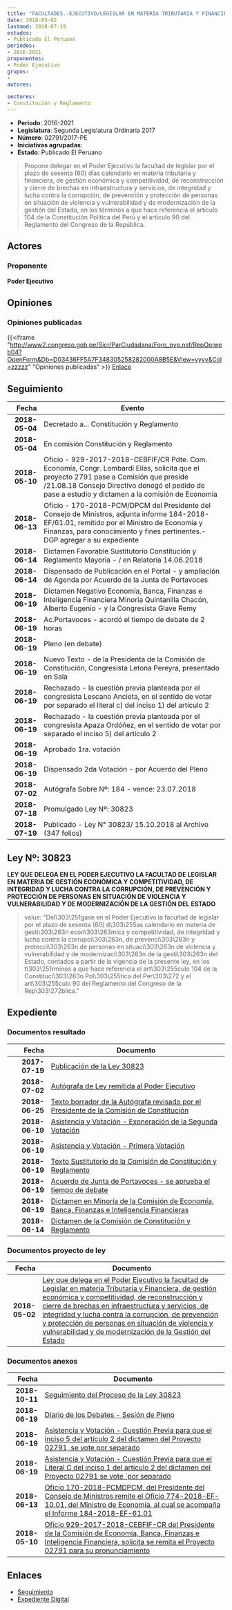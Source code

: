 ```yaml
---
title: "FACULTADES.-EJECUTIVO/LEGISLAR EN MATERIA TRIBUTARIA Y FINANCIERA, DE GESTIÓN ECONÓMICA Y COMPETITIVIDAD, DE RECONSTRUCCIÓN Y CIERRE DE BRECHAS EN INFRAESTRUCTURA Y SERVICIOS, DE INTEGRIDAD Y LUCHA CONTRA LA CORRUPCIÓN, DE PREVENCIÓN Y PROTECCIÓN DE PERSONAS EN SITUACIÓN DE VIOLENCIA Y VULNERABILIDAD Y DE MODERNIZACIÓN DE LA GESTIÓN DEL ESTADO"
date: 2018-05-02
lastmod: 2018-07-19
estados:
- Publicado El Peruano
periodos:
- 2016-2021
proponentes:
- Poder Ejecutivo
grupos:
- 
autores:

sectores:
- Constitución y Reglamento
---
```

- **Periodo**: 2016-2021
- **Legislatura**: Segunda Legislatura Ordinaria 2017
- **Número**: 02791/2017-PE
- **Iniciativas agrupadas**: 
- **Estado**: Publicado El Peruano

> Propone delegar en el Poder Ejecutivo la facultad de legislar por el plazo de sesenta (60) días calendario en materia tributaria y financiera, de gestión económica y competitividad, de reconstrucción y cierre de brechas en infraestructura y servicios, de integridad y lucha contra la corrupción, de prevención y protección de personas en situación de violencia y vulnerabilidad y de modernización de la gestión del Estado, en los términos a que hace referencia el artículo 104 de la Constitución Política del Perú y el artículo 90 del Reglamento del Congreso de la República.


## Actores

### Proponente

**Poder Ejecutivo**

## Opiniones

### Opiniones publicadas

{{<iframe "http://www2.congreso.gob.pe/Sicr/ParCiudadana/Foro_pvp.nsf/RepOpiweb04?OpenForm&Db=D03436FF5A7F348305258282000A8B5E&View=yyyy&Col=zzzzz" "Opiniones publicadas" >}}
[Enlace](http://www2.congreso.gob.pe/Sicr/ParCiudadana/Foro_pvp.nsf/RepOpiweb04?OpenForm&Db=D03436FF5A7F348305258282000A8B5E&View=yyyy&Col=zzzzz)


## Seguimiento

| Fecha | Evento |
|------:|--------|
| **2018-05-04** | Decretado a... Constitución y Reglamento |
| **2018-05-04** | En comisión Constitución y Reglamento |
| **2018-05-10** | Oficio - 929-2017-2018-CEBFIF/CR Pdte. Com. Economía, Congr. Lombardi Elías, solicita que el proyecto 2791 pase a Comisión que preside /21.08.18 Consejo Directivo denegó el pedido de pase a estudio y dictamen a la comisión de Economía |
| **2018-06-13** | Oficio - 170-2018-PCM/DPCM del Presidente del Consejo de Ministros, adjunta informe 184-2018-EF/61.01, remitido por el Ministro de Economía y Finanzas, para conocimiento y fines pertinentes.- DGP agregar a su expediente |
| **2018-06-14** | Dictamen Favorable Sustitutorio Constitución y Reglamento Mayoria - / en Relatoría 14.06.2018 |
| **2018-06-14** | Dispensado de Publicación en el Portal - y ampliación de Agenda por Acuerdo de la Junta de Portavoces |
| **2018-06-19** | Dictamen Negativo Economía, Banca, Finanzas e Inteligencia Financiera Minoria Quintanilla Chacón, Alberto Eugenio - y la Congresista Glave Remy |
| **2018-06-19** | Ac.Portavoces - acordó el tiempo de debate de 2 horas |
| **2018-06-19** | Pleno (en debate) |
| **2018-06-19** | Nuevo Texto - de la Presidenta de la Comisión de Constitución, Congresista Letona Pereyra, presentado en Sala |
| **2018-06-19** | Rechazado - la cuestión previa planteada por el congresista Lescano Ancieta, en el sentido de votar por separado el literal c) del inciso 1) del artículo 2 |
| **2018-06-19** | Rechazado - la cuestión previa planteada por el congresista Apaza Ordóñez, en el sentido de votar por separado el inciso 5) del artículo 2 |
| **2018-06-19** | Aprobado 1ra. votación |
| **2018-06-19** | Dispensado 2da Votación - por Acuerdo del Pleno |
| **2018-07-02** | Autógrafa Sobre Nº: 184 - vence: 23.07.2018 |
| **2018-07-18** | Promulgado Ley Nº: 30823 |
| **2018-07-19** | Publicado - Ley N° 30823/ 15.10.2018 al Archivo (347 folios) |

## Ley Nº: 30823

**LEY QUE DELEGA EN EL PODER EJECUTIVO LA FACULTAD DE LEGISLAR EN MATERIA DE GESTIÓN ECONÓMICA Y COMPETITIVIDAD, DE INTEGRIDAD Y LUCHA CONTRA LA CORRUPCIÓN, DE PREVENCIÓN Y PROTECCIÓN DE PERSONAS EN SITUACIÓN DE VIOLENCIA Y VULNERABILIDAD Y DE MODERNIZACIÓN DE LA GESTIÓN DEL ESTADO**

> value: "Del\303\251gase en el Poder Ejecutivo la facultad de legislar por el plazo de sesenta (60) d\303\255as calendario en materia de gesti\303\263n econ\303\263mica y competitividad, de integridad y lucha contra la corrupci\303\263n, de prevenci\303\263n y protecci\303\263n de personas en situaci\303\263n de violencia y vulnerabilidad y de modernizaci\303\263n de la gesti\303\263n del Estado, contados a partir de la vigencia de la presente ley, en los t\303\251rminos a que hace referencia el art\303\255culo 104 de la Constituci\303\263n Pol\303\255tica del Per\303\272 y el art\303\255culo 90 del Reglamento del Congreso de la Rep\303\272blica."


## Expediente

### Documentos resultado

| Fecha | Documento |
|------:|-----------|
| **2017-07-19** | [Publicación de la Ley 30823](http://www.leyes.congreso.gob.pe/Documentos/2016_2021/ADLP/Normas_Legales/30823-LEY.pdf) |
| **2018-07-02** | [Autógrafa de Ley remitida al Poder Ejecutivo](http://www.leyes.congreso.gob.pe/Documentos/2016_2021/ADLP/Texto_Aprobado/AU0279120180702.pdf) |
| **2018-06-25** | [Texto borrador de la Autógrafa revisado por el Presidente de la Comisión de Constitución](http://www.leyes.congreso.gob.pe/Documentos/2016_2021/Texto_Borrador_de_Autografa/BAU0279120180625.pdf) |
| **2018-06-19** | [Asistencia y Votación - Exoneración de la Segunda Votación](http://www.leyes.congreso.gob.pe/Documentos/2016_2021/Asistencia_y_Votacion/Proyectos_de_Ley/Exoneracion_de_Segunda_Votacion/ESV0279120180619.pdf) |
| **2018-06-19** | [Asistencia y Votación - Primera Votación](http://www.leyes.congreso.gob.pe/Documentos/2016_2021/Asistencia_y_Votacion/Proyectos_de_Ley/AV0279120180619-..pdf) |
| **2018-06-19** | [Texto Sustitutorio de la Comisión de Constitución y Reglamento](http://www.leyes.congreso.gob.pe/Documentos/2016_2021/Texto_Sustitutorio/Proyectos_de_Ley/TS0279120180619.PDF) |
| **2018-06-19** | [Acuerdo de Junta de Portavoces - se aprueba el tiempo de debate](http://www.leyes.congreso.gob.pe/Documentos/2016_2021/Acuerdos/Junta_Portavoces/AJP0279120180619.pdf) |
| **2018-06-19** | [Dictamen en Minoría de la Comisión de Economía, Banca, Finanzas e Inteligencia Financieras](http://www.leyes.congreso.gob.pe/Documentos/2016_2021/Dictamenes/Proyectos_de_Ley/02791DC09MIN20180619.pdf) |
| **2018-06-14** | [Dictamen de la Comisión de Constitución y Reglamento](http://www.leyes.congreso.gob.pe/Documentos/2016_2021/Dictamenes/Proyectos_de_Ley/02791DC04MAY20180614.pdf) |

### Documentos proyecto de ley

| Fecha | Documento |
|------:|-----------|
| **2018-05-02** | [Ley que delega en el Poder Ejecutivo la facultad de Legislar en materia Tributaria y Financiera, de gestión económica y competitividad, de reconstrucción y cierre de brechas en infraestructura y servicios, de integridad y lucha contra la corrupción, de prevención y protección de personas en situación de violencia y vulnerabilidad y de modernización de la Gestión del Estado](http://www.leyes.congreso.gob.pe/Documentos/2016_2021/Proyectos_de_Ley_y_de_Resoluciones_Legislativas/PL0279120180502.pdf) |

### Documentos anexos

| Fecha | Documento |
|------:|-----------|
| **2018-10-11** | [Seguimiento del Proceso de la Ley 30823](http://www.leyes.congreso.gob.pe/Documentos/2016_2021/Seguimiento_de_Proyectos_de_Ley/02791PL20181011.pdf) |
| **2018-06-19** | [Diario de los Debates - Sesión de Pleno](http://www.leyes.congreso.gob.pe/Documentos/2016_2021/ADLP/Diario_Debates/30823-TDD.pdf) |
| **2018-06-19** | [Asistencia y Votación - Cuestión Previa para que el inciso 5 del artículo 2 del dictamen del Proyecto 02791, se vote por separado](http://www.leyes.congreso.gob.pe/Documentos/2016_2021/Asistencia_y_Votacion/Proyectos_de_Ley/AV0279120180619..pdf) |
| **2018-06-19** | [Asistencia y Votación - Cuestión Previa para que el Literal C del inciso 1 del artículo 2 del dictamen del Proyecto 02791 se vote ´por separado](http://www.leyes.congreso.gob.pe/Documentos/2016_2021/Asistencia_y_Votacion/Proyectos_de_Ley/AV0279120180619.pdf) |
| **2018-06-13** | [Oficio 170-2018-PCMDPCM, del Presidente del Consejo de Ministros remite el Oficio 774-2018-EF-10.01, del Ministro de Economía, al cual se acompaña el Informe 184-2018-EF-61.01](http://www.leyes.congreso.gob.pe/Documentos/2016_2021/Oficios/Otras_Instituciones/OFICIO-170-2018-PCM-DPCM.pdf) |
| **2018-05-10** | [Oficio 929-2017-2018-CEBFIF-CR del Presidente de la Comisión de Economía, Banca, Finanzas e Inteligencia Financiera, solicita se remita el Proyecto 02791 para su pronunciamiento](http://www.leyes.congreso.gob.pe/Documentos/2016_2021/Oficios/Comisiones_Ordinarias/OFICIO-929-2017-2018-CEBFIF-CR.pdf) |

## Enlaces

- [Seguimiento](http://www2.congreso.gob.pe/Sicr/TraDocEstProc/CLProLey2016.nsf/f7fff46988ca05b1052578e100829cc7/6dfb2d18dfbde6b105258283006eb129?OpenDocument)
- [Expediente Digital](http://www2.congreso.gob.pe/Sicr/TraDocEstProc/CLProLey2016.nsf/f7fff46988ca05b1052578e100829cc7/6dfb2d18dfbde6b105258283006eb129?OpenDocument&Click=05257FB7005EB655.eb71d0cf91d8294e05256cdf006b5706/$Body/0.1C6C)

